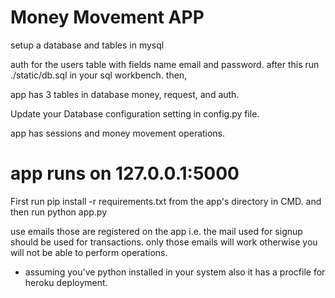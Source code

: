 # Money Movement APP
setup a database and tables in mysql

auth for the users table with fields name email and password.
after this run ./static/db.sql in your sql workbench.
then, 

app has 3 tables in database money, request, and auth.

Update your Database configuration setting in config.py file.

app has sessions and money movement operations.

# app runs on 127.0.0.1:5000

First run 
pip install -r requirements.txt from the app's directory in CMD.
and then run python app.py
 
use emails those are registered on the app i.e. the mail used for signup should be used for transactions.
only those emails will work otherwise you will not be able to perform operations.
* assuming you've python installed in your system 
 also it has a procfile for heroku deployment.